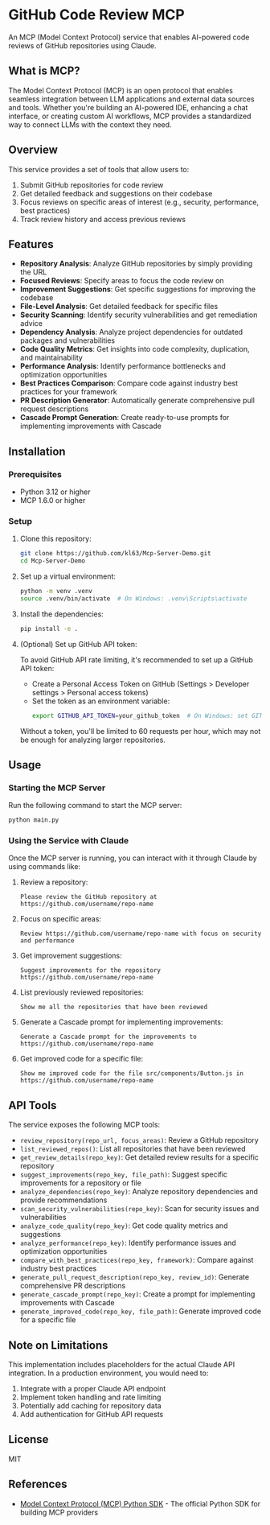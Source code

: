 # GitHub Code Review MCP

An MCP (Model Context Protocol) service that enables AI-powered code reviews of GitHub repositories using Claude.

## What is MCP?

The Model Context Protocol (MCP) is an open protocol that enables seamless integration between LLM applications and external data sources and tools. Whether you're building an AI-powered IDE, enhancing a chat interface, or creating custom AI workflows, MCP provides a standardized way to connect LLMs with the context they need.

## Overview

This service provides a set of tools that allow users to:

1. Submit GitHub repositories for code review
2. Get detailed feedback and suggestions on their codebase
3. Focus reviews on specific areas of interest (e.g., security, performance, best practices)
4. Track review history and access previous reviews

## Features

- **Repository Analysis**: Analyze GitHub repositories by simply providing the URL
- **Focused Reviews**: Specify areas to focus the code review on
- **Improvement Suggestions**: Get specific suggestions for improving the codebase
- **File-Level Analysis**: Get detailed feedback for specific files
- **Security Scanning**: Identify security vulnerabilities and get remediation advice
- **Dependency Analysis**: Analyze project dependencies for outdated packages and vulnerabilities
- **Code Quality Metrics**: Get insights into code complexity, duplication, and maintainability
- **Performance Analysis**: Identify performance bottlenecks and optimization opportunities
- **Best Practices Comparison**: Compare code against industry best practices for your framework
- **PR Description Generator**: Automatically generate comprehensive pull request descriptions
- **Cascade Prompt Generation**: Create ready-to-use prompts for implementing improvements with Cascade

## Installation

### Prerequisites

- Python 3.12 or higher
- MCP 1.6.0 or higher

### Setup

1. Clone this repository:
   ```bash
   git clone https://github.com/kl63/Mcp-Server-Demo.git
   cd Mcp-Server-Demo
   ```

2. Set up a virtual environment:
   ```bash
   python -m venv .venv
   source .venv/bin/activate  # On Windows: .venv\Scripts\activate
   ```

3. Install the dependencies:
   ```bash
   pip install -e .
   ```

4. (Optional) Set up GitHub API token:
   
   To avoid GitHub API rate limiting, it's recommended to set up a GitHub API token:
   
   - Create a Personal Access Token on GitHub (Settings > Developer settings > Personal access tokens)
   - Set the token as an environment variable:
     ```bash
     export GITHUB_API_TOKEN=your_github_token  # On Windows: set GITHUB_API_TOKEN=your_github_token
     ```
   
   Without a token, you'll be limited to 60 requests per hour, which may not be enough for analyzing larger repositories.

## Usage

### Starting the MCP Server

Run the following command to start the MCP server:

```bash
python main.py
```

### Using the Service with Claude

Once the MCP server is running, you can interact with it through Claude by using commands like:

1. Review a repository:
   ```
   Please review the GitHub repository at https://github.com/username/repo-name
   ```

2. Focus on specific areas:
   ```
   Review https://github.com/username/repo-name with focus on security and performance
   ```

3. Get improvement suggestions:
   ```
   Suggest improvements for the repository https://github.com/username/repo-name
   ```

4. List previously reviewed repositories:
   ```
   Show me all the repositories that have been reviewed
   ```

5. Generate a Cascade prompt for implementing improvements:
   ```
   Generate a Cascade prompt for the improvements to https://github.com/username/repo-name
   ```

6. Get improved code for a specific file:
   ```
   Show me improved code for the file src/components/Button.js in https://github.com/username/repo-name
   ```

## API Tools

The service exposes the following MCP tools:

- `review_repository(repo_url, focus_areas)`: Review a GitHub repository
- `list_reviewed_repos()`: List all repositories that have been reviewed
- `get_review_details(repo_key)`: Get detailed review results for a specific repository
- `suggest_improvements(repo_key, file_path)`: Suggest specific improvements for a repository or file
- `analyze_dependencies(repo_key)`: Analyze repository dependencies and provide recommendations
- `scan_security_vulnerabilities(repo_key)`: Scan for security issues and vulnerabilities
- `analyze_code_quality(repo_key)`: Get code quality metrics and suggestions
- `analyze_performance(repo_key)`: Identify performance issues and optimization opportunities
- `compare_with_best_practices(repo_key, framework)`: Compare against industry best practices
- `generate_pull_request_description(repo_key, review_id)`: Generate comprehensive PR descriptions
- `generate_cascade_prompt(repo_key)`: Create a prompt for implementing improvements with Cascade
- `generate_improved_code(repo_key, file_path)`: Generate improved code for a specific file

## Note on Limitations

This implementation includes placeholders for the actual Claude API integration. In a production environment, you would need to:

1. Integrate with a proper Claude API endpoint
2. Implement token handling and rate limiting
3. Potentially add caching for repository data
4. Add authentication for GitHub API requests

## License

MIT

## References

- [Model Context Protocol (MCP) Python SDK](https://github.com/modelcontextprotocol/python-sdk) - The official Python SDK for building MCP providers